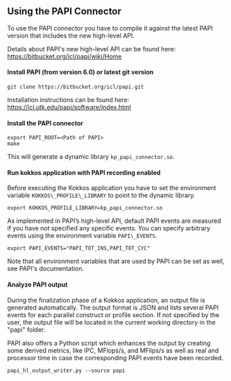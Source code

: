## Using the PAPI Connector

To use the PAPI connector you have to compile it against the latest PAPI version that includes the new high-level API.

Details about PAPI's new high-level API can be found here:  
https://bitbucket.org/icl/papi/wiki/Home

#### Install PAPI (from version 6.0) or latest git version

```console
git clone https://bitbucket.org/icl/papi.git
```   
Installation instructions can be found here:  
https://icl.utk.edu/papi/software/index.html

#### Install the PAPI connector
```console
export PAPI_ROOT=<Path of PAPI>  
make
```
This will generate a dynamic library `kp_papi_connector.so`.

#### Run kokkos application with PAPI recording enabled
Before executing the Kokkos application you have to set the environment variable `KOKKOS\_PROFILE\_LIBRARY` to point to the dynamic library.

```console
export KOKKOS_PROFILE_LIBRARY=kp_papi_connector.so
```

As implemented in PAPI’s high-level API, default PAPI events are measured if you have not specified any specific events. You can specify arbitrary events using the environment variable `PAPI\_EVENTS`.

```console
export PAPI_EVENTS="PAPI_TOT_INS,PAPI_TOT_CYC"
```

Note that all environment variables that are used by PAPI can be set as well, see PAPI's documentation.

#### Analyze PAPI output
During the finalization phase of a Kokkos application, an output file is generated automatically. The output format is JSON and lists several PAPI events for each parallel construct or profile section. If not specified by the user, the output file will be located in the current working directory in the "papi" folder.

PAPI also offers a Python script which enhances the output
by creating some derived metrics, like IPC, MFlops/s, and MFlips/s as well as real and processor time in case the corresponding PAPI events have been recorded. 

```console
papi_hl_output_writer.py --source papi
```

